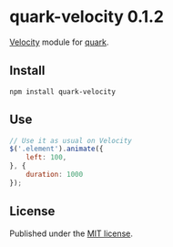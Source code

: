 quark-velocity 0.1.2
====================

[Velocity](http://julian.com/research/velocity) module for [quark](https://github.com/pyrsmk/quark).

Install
-------

```shell
npm install quark-velocity
```

Use
---

```js
// Use it as usual on Velocity
$('.element').animate({
	left: 100,
}, {
	duration: 1000
});
```

License
-------

Published under the [MIT license](http://dreamysource.mit-license.org).

